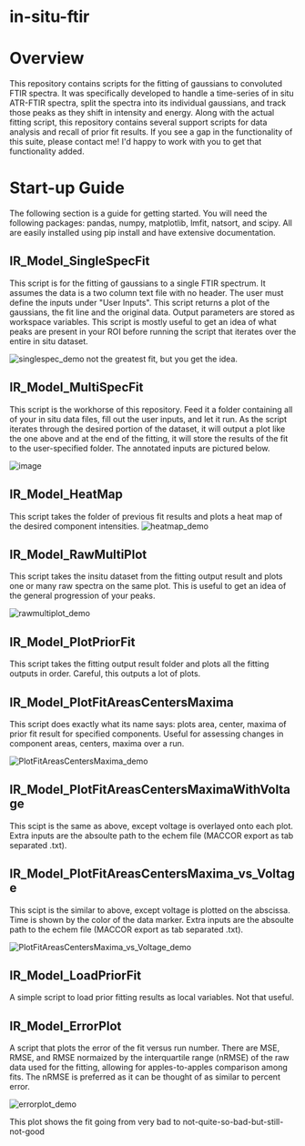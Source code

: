 # in-situ-ftir
# Overview
This repository contains scripts for the fitting of gaussians to convoluted FTIR spectra. It was specifically developed to handle a time-series of in situ ATR-FTIR spectra, split the spectra into its individual gaussians, and track those peaks as they shift in intensity and energy. Along with the actual fitting script, this repository contains several support scripts for data analysis and recall of prior fit results. If you see a gap in the functionality of this suite, please contact me! I'd happy to work with you to get that functionality added.

# Start-up Guide
The following section is a guide for getting started. You will need the following packages: pandas, numpy, matplotlib, lmfit, natsort, and scipy. All are easily installed using pip install and have extensive documentation.

## IR_Model_SingleSpecFit
This script is for the fitting of gaussians to a single FTIR spectrum. It assumes the data is a two column text file with no header. The user must define the inputs under "User Inputs". This script returns a plot of the gaussians, the fit line and the original data. Output parameters are stored as workspace variables. This script is mostly useful to get an idea of what peaks are present in your ROI before running the script that iterates over the entire in situ dataset. 

![singlespec_demo](https://user-images.githubusercontent.com/87740914/131015326-4e6e1f23-dd37-4ad4-9b34-ba37859c291c.png)
not the greatest fit, but you get the idea.

## IR_Model_MultiSpecFit
This script is the workhorse of this repository. Feed it a folder containing all of your in situ data files, fill out the user inputs, and let it run. As the script iterates through the desired portion of the dataset, it will output a plot like the one above and at the end of the fitting, it will store the results of the fit to the user-specified folder. The annotated inputs are pictured below.

![image](https://user-images.githubusercontent.com/87740914/131021453-f1775664-fb65-4fcc-9778-4a0f4ffe2d2e.png)

## IR_Model_HeatMap
This script takes the folder of previous fit results and plots a heat map of the desired component intensities.
![heatmap_demo](https://user-images.githubusercontent.com/87740914/131033288-878a9a86-c692-4358-beb8-ef793381c3b0.png)

## IR_Model_RawMultiPlot
This script takes the insitu dataset from the fitting output result and plots one or many raw spectra on the same plot. This is useful to get an idea of the general progression of your peaks.

![rawmultiplot_demo](https://user-images.githubusercontent.com/87740914/131038571-68292644-8663-43d6-ad4a-e5e824add150.png)

## IR_Model_PlotPriorFit
This script takes the fitting output result folder and plots all the fitting outputs in order. Careful, this outputs a lot of plots.

## IR_Model_PlotFitAreasCentersMaxima
This script does exactly what its name says: plots area, center, maxima of prior fit result for specified components. Useful for assessing changes in component areas, centers, maxima over a run.

![PlotFitAreasCentersMaxima_demo](https://user-images.githubusercontent.com/87740914/131039457-e2120405-e167-4922-8670-cc8728bd594a.png)

## IR_Model_PlotFitAreasCentersMaximaWithVoltage
This scipt is the same as above, except voltage is overlayed onto each plot. Extra inputs are the absoulte path to the echem file (MACCOR export as tab separated .txt).

## IR_Model_PlotFitAreasCentersMaxima_vs_Voltage
This scipt is the similar to above, except voltage is plotted on the abscissa. Time is shown by the color of the data marker. Extra inputs are the absoulte path to the echem file (MACCOR export as tab separated .txt).

![PlotFitAreasCentersMaxima_vs_Voltage_demo](https://user-images.githubusercontent.com/87740914/131042547-37920107-26a0-4c9a-abff-ad1823897f5a.png)

## IR_Model_LoadPriorFit
A simple script to load prior fitting results as local variables. Not that useful.

## IR_Model_ErrorPlot
A script that plots the error of the fit versus run number. There are MSE, RMSE, and RMSE normaized by the interquartile range (nRMSE) of the raw data used for the fitting, allowing for apples-to-apples comparison among fits. The nRMSE is preferred as it can be thought of as similar to percent error.

![errorplot_demo](https://user-images.githubusercontent.com/87740914/131384484-d9e8342b-bc97-4762-998a-e8eecd1f004f.png)

This plot shows the fit going from very bad to not-quite-so-bad-but-still-not-good
